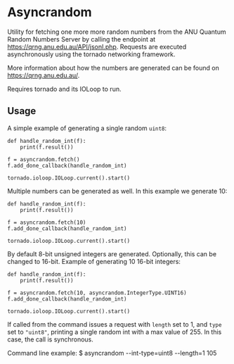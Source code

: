 Asyncrandom
===========

Utility for fetching one more more random numbers from the 
ANU Quantum Random Numbers Server by calling the endpoint at
https://qrng.anu.edu.au/API/jsonI.php. 
Requests are executed asynchronously using the tornado networking framework.

More information about how the numbers are generated can be found on https://qrng.anu.edu.au/.

Requires tornado and its IOLoop to run.

Usage
-----

A simple example of generating a single random ``uint8``:

    def handle_random_int(f):
        print(f.result())

    f = asyncrandom.fetch()
    f.add_done_callback(handle_random_int)

    tornado.ioloop.IOLoop.current().start()

Multiple numbers can be generated as well. In this example we generate 10:

    def handle_random_int(f):
        print(f.result())

    f = asyncrandom.fetch(10)
    f.add_done_callback(handle_random_int)

    tornado.ioloop.IOLoop.current().start()

By default 8-bit unsigned integers are generated. Optionally, this can be
changed to 16-bit. Example of generating 10 16-bit integers:

    def handle_random_int(f):
        print(f.result())

    f = asyncrandom.fetch(10, asyncrandom.IntegerType.UINT16)
    f.add_done_callback(handle_random_int)

    tornado.ioloop.IOLoop.current().start()


If called from the command issues a request with ``length`` set to 1, and
``type`` set to ``"uint8"``, printing a single random int with a max value of 255. In this case, the call is synchronous.

Command line example:
    $ asyncrandom --int-type=uint8 --length=1
    105

